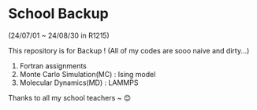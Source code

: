 # School Backup

(24/07/01 ~ 24/08/30 in R1215) 

This repository is for Backup !
(All of my codes are sooo naive and dirty...)

1. Fortran assignments
2. Monte Carlo Simulation(MC) : Ising model
3. Molecular Dynamics(MD) : LAMMPS

Thanks to all my school teachers ~ 😊
